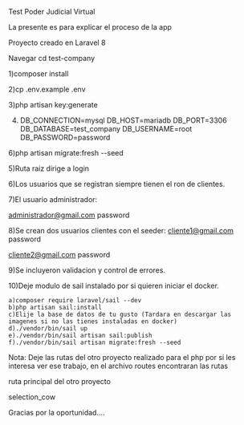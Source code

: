 Test Poder Judicial Virtual

La presente es para explicar el proceso de la app

Proyecto creado en Laravel 8

Navegar cd test-company

1)composer install

2)cp .env.example .env

3)php artisan key:generate

4.  DB_CONNECTION=mysql
    DB_HOST=mariadb
    DB_PORT=3306
    DB_DATABASE=test_company
    DB_USERNAME=root
    DB_PASSWORD=password

6)php artisan migrate:fresh --seed

5)Ruta raiz dirige a login

6)Los usuarios que se registran siempre tienen el ron de clientes.

7)El usuario administrador:

administrador@gmail.com
password

8)Se crean dos usuarios clientes con el seeder:
cliente1@gmail.com
password

cliente2@gmail.com
password

9)Se incluyeron validacion y control de errores.

10)Deje modulo de sail instalado por si quieren iniciar el docker.

    a)composer require laravel/sail --dev
    b)php artisan sail:install
    c)Elije la base de datos de tu gusto (Tardara en descargar las imagenes si no las tienes instaladas en docker)
    d)./vendor/bin/sail up
    e)./vendor/bin/sail artisan sail:publish
    f)./vendor/bin/sail artisan migrate:fresh --seed

Nota: Deje las rutas del otro proyecto realizado para el php por si les interesa ver ese trabajo, en el archivo routes encontraran las rutas

ruta principal del otro proyecto

selection_cow

Gracias por la oportunidad....
